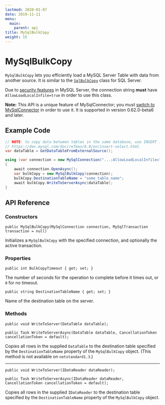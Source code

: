 ```yaml
---
lastmod: 2020-01-07
date: 2019-11-11
menu:
  main:
    parent: api
title: MySqlBulkCopy
weight: 15
---
```


# MySqlBulkCopy

`MySqlBulkCopy` lets you efficiently load a MySQL Server Table with data from another source.
It is similar to the [`SqlBulkCopy`](https://docs.microsoft.com/en-us/dotnet/api/system.data.sqlclient.sqlbulkcopy) class
for SQL Server.

Due to [security features](../troubleshooting/load-data-local-infile/) in MySQL Server, the connection string
**must** have `AllowLoadLocalInfile=true` in order to use this class.

**Note:** This API is a unique feature of MySqlConnector; you must [switch to MySqlConnector](../../overview/installing/)
in order to use it. It is supported in version 0.62.0-beta6 and later.

## Example Code

```csharp
// NOTE: to copy data between tables in the same database, use INSERT ... SELECT
// https://dev.mysql.com/doc/refman/8.0/en/insert-select.html
var dataTable = GetDataTableFromExternalSource();

using (var connection = new MySqlConnection("...;AllowLoadLocalInfile=True"))
{
	await connection.OpenAsync();
	var bulkCopy = new MySqlBulkCopy(connection);
	bulkCopy.DestinationTableName = "some_table_name";
	await bulkCopy.WriteToServerAsync(dataTable);
}
```

## API Reference

### Constructors

`public MySqlBulkCopy(MySqlConnection connection, MySqlTransaction transaction = null)`

Initializes a `MySqlBulkCopy` with the specified connection, and optionally the active transaction.

### Properties

`public int BulkCopyTimeout { get; set; }`

The number of seconds for the operation to complete before it times out, or `0` for no timeout.

`public string DestinationTableName { get; set; }`

Name of the destination table on the server.

### Methods

`public void WriteToServer(DataTable dataTable);`

`public Task WriteToServerAsync(DataTable dataTable, CancellationToken cancellationToken = default);`

Copies all rows in the supplied `DataTable` to the destination table specified by the `DestinationTableName` property of the `MySqlBulkCopy` object.
(This method is not available on `netstandard1.3`.)

***

`public void WriteToServer(IDataReader dataReader);`

`public Task WriteToServerAsync(IDataReader dataReader, CancellationToken cancellationToken = default);`

Copies all rows in the supplied `IDataReader` to the destination table specified by the `DestinationTableName` property of the `MySqlBulkCopy` object.

